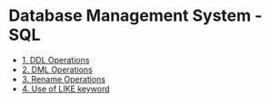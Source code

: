 # Database Management System - SQL

- [1. DDL Operations ](/Fourth_Semester/DBMS/01_DDLOperations.sql)
- [2. DML Operations ](/Fourth_Semester/DBMS/02_DMLOperations.sql)
- [3. Rename Operations ](/Fourth_Semester/DBMS/03_RenameOperations.sql)
- [4. Use of LIKE keyword ](/Fourth_Semester/DBMS/04_UseOfLikeKeyword.sql)

